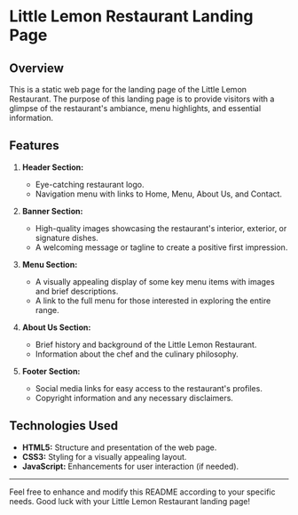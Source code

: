 # Little Lemon Restaurant Landing Page

## Overview

This is a static web page for the landing page of the Little Lemon Restaurant. The purpose of this landing page is to provide visitors with a glimpse of the restaurant's ambiance, menu highlights, and essential information.

## Features

1. **Header Section:**
   - Eye-catching restaurant logo.
   - Navigation menu with links to Home, Menu, About Us, and Contact.

2. **Banner Section:**
   - High-quality images showcasing the restaurant's interior, exterior, or signature dishes.
   - A welcoming message or tagline to create a positive first impression.

3. **Menu Section:**
   - A visually appealing display of some key menu items with images and brief descriptions.
   - A link to the full menu for those interested in exploring the entire range.

4. **About Us Section:**
   - Brief history and background of the Little Lemon Restaurant.
   - Information about the chef and the culinary philosophy.

5. **Footer Section:**
   - Social media links for easy access to the restaurant's profiles.
   - Copyright information and any necessary disclaimers.

## Technologies Used

- **HTML5:** Structure and presentation of the web page.
- **CSS3:** Styling for a visually appealing layout.
- **JavaScript:** Enhancements for user interaction (if needed).

---

Feel free to enhance and modify this README according to your specific needs. Good luck with your Little Lemon Restaurant landing page!
